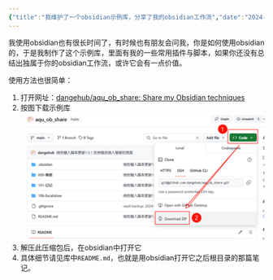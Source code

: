 ```yaml
---
{"title":"我维护了一个obsidian示例库，分享了我的obsidian工作流","date":"2024-12-16","lastmod":"2024-12-16","creation date":"2024-12-16 19:30","modification date":"星期一 2024 十二月16日 19:30:14","tags":["obsidian","笔记软件"],"categories":null,"alases":null,"dg-publish":true,"dg-path":"Obsidian/我维护了一个obsidian示例库，分享了我的obsidian工作流.md","permalink":"/Obsidian/我维护了一个obsidian示例库，分享了我的obsidian工作流/","dgPassFrontmatter":true,"noteIcon":""}
---
```


我使用obsidian也有很长时间了，有时候也有朋友会问我，你是如何使用obsidian的，于是我制作了这个示例库，里面有我的一些常用插件与脚本，如果你还没有总结出独属于你的obsidian工作流，或许它会有一点价值。

使用方法也很简单：
1. 打开网址：[dangehub/aqu_ob_share: Share my Obsidian techniques](https://github.com/dangehub/aqu_ob_share)
2. 按图下载示例库![assets/Pasted image 20241216193415.png](/img/user/107-%E6%88%91%E7%9A%84%E5%88%9B%E4%BD%9C/%E6%96%87%E5%AD%97/%E5%8D%9A%E5%AE%A2%E5%8F%91%E5%B8%83/Obsidian/assets/Pasted%20image%2020241216193415.png)
3. 解压此压缩包后，在obsidian中打开它
4. 具体细节请见库中`README.md`，也就是用obsidian打开它之后根目录的那篇笔记。


